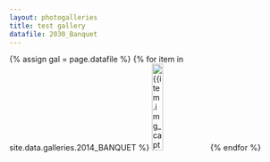 ```yaml
---
layout: photogalleries
title: test gallery
datafile: 2030_Banquet
---
```

<div class="am-container" id="am-container">
  {% assign gal = page.datafile %}
  <span id="whatgal" style="display:none;">{{gal}}</span>
<!-- DATAFILE GOES HERE -->
  {% for item in site.data.galleries.2014_BANQUET %}
<a target="_blank"><img width="20%" src="https://s3-us-west-1.amazonaws.com/llf-photogalleries/{{gal}}{{item.img_path}}" title="{{item.img_caption}}"></a>
{% endfor %}
</div>



<!-- 1. Create Datafile for galleries
2. upload to s3
3. create .md

FOLLOW NAMING CONVENTIONS -->
